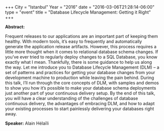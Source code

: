 +++
City = "Istanbul"
Year = "2016"
date = "2016-03-06T21:28:14-06:00"
type = "event"
title = "Database Lifecycle Management: Getting it Right"
+++

**Abstract:**

Frequent releases to our applications are an important part of keeping them healthy. With modern tools, it’s easy to frequently and automatically generate the application release artifacts. However, this process requires a little more thought when it comes to relational database schema changes. If you’ve ever tried to regularly deploy changes to a SQL Database, you know exactly what I mean. Thankfully, there is some guidance to help us along the way. Let me introduce you to Database Lifecycle Management (DLM) – a set of patterns and practices for getting your database changes from your development machine to production while leaving the pain behind. During this talk, I’ll run through the core concepts of DLM, with samples and demos to show you how it’s possible to make your database schema deployments just another part of your continuous delivery setup. By the end of this talk, you will have a clear understanding of the challenges of database continuous delivery, the advantages of embracing DLM, and how to adapt your existing processes to start painlessly delivering your databases right away.

**Speaker:**
Alain Hélaïli

